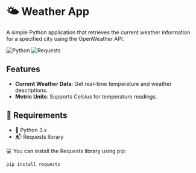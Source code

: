 # 🌤️ Weather App

A simple Python application that retrieves the current weather information for a specified city using the OpenWeather API.

![Python](https://img.shields.io/badge/python-3.x-blue)
![Requests](https://img.shields.io/badge/requests-2.x-brightgreen)

## Features

- **Current Weather Data**: Get real-time temperature and weather descriptions.
- **Metric Units**: Supports Celsius for temperature readings.

## 🚦 Requirements

- 🐍 Python 3.x
- 📬 Requests library

💻 You can install the Requests library using pip:

```bash
pip install requests